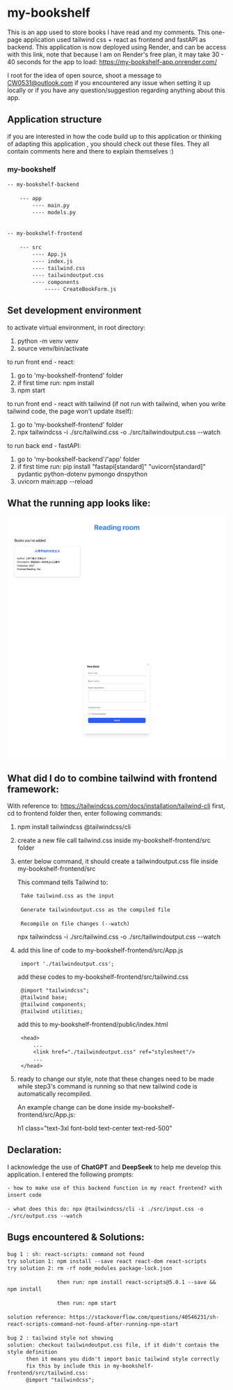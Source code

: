 # my-bookshelf

This is an app used to store books I have read and my comments.
This one-page application used tailwind css + react as frontend and fastAPI as backend.
This application is now deployed using Render, and can be access with this link, note that because I am on Render's free plan, it may take 30 - 40 seconds for the app to load: https://my-bookshelf-app.onrender.com/

I root for the idea of open source, shoot a message to CW0531@outlook.com if you encountered any issue when setting it up locally or if you have any question/suggestion regarding anything about this app.

## Application structure

if you are interested in how the code build up to this application or thinking of
adapting this application , you should check out these files. They all contain
comments here and there to explain themselves :)

### my-bookshelf

  
    -- my-bookshelf-backend

        --- app 
            ---- main.py
            ---- models.py


    -- my-bookshelf-frontend

        --- src
            ---- App.js
            ---- index.js
            ---- tailwind.css
            ---- tailwindoutput.css
            ---- components
                ----- CreateBookForm.js
    


## Set development environment
to activate virtual environment, in root directory:
1. python -m venv venv 
2. source venv/bin/activate

to run front end - react:
1. go to 'my-bookshelf-frontend' folder
2. if first time run: npm install
2. npm start

to run front end - react with tailwind (if not run with tailwind, when you write
tailwind code, the page won't update itself):
1. go to 'my-bookshelf-frontend' folder
2. npx tailwindcss -i ./src/tailwind.css -o ./src/tailwindoutput.css --watch

to run back end - fastAPI:
1. go to 'my-bookshelf-backend'/'app' folder
2. if first time run: pip install "fastapi[standard]" "uvicorn[standard]" pydantic python-dotenv pymongo dnspython
2. uvicorn main:app --reload



## What the running app looks like:
![Alt text](homepage.png)
![Alt text](createNewBookForm.png)


## What did I do to combine tailwind with frontend framework:
With reference to: https://tailwindcss.com/docs/installation/tailwind-cli
first, cd to frontend folder
then, enter following commands: 
1. npm install tailwindcss @tailwindcss/cli
2. create a new file call tailwind.css inside my-bookshelf-frontend/src folder
3. enter below command, it should create a tailwindoutput.css file inside my-bookshelf-frontend/src
   
    This command tells Tailwind to:
   
        Take tailwind.css as the input
   
        Generate tailwindoutput.css as the compiled file
   
        Recompile on file changes (--watch)

    npx tailwindcss -i ./src/tailwind.css -o ./src/tailwindoutput.css --watch

5. add this line of code to my-bookshelf-frontend/src/App.js
   
        import './tailwindoutput.css';
   
    add these codes to my-bookshelf-frontend/src/tailwind.css
   
        @import "tailwindcss";
        @tailwind base;
        @tailwind components;
        @tailwind utilities;
   
    add this to my-bookshelf-frontend/public/index.html
   
        <head>
            ...
            <link href="./tailwindoutput.css" ref="stylesheet"/>
            ...
        </head>
   

7. ready to change our style, note that these changes need to be made while step3's command
   is running so that new tailwind code is automatically recompiled.
   
   An example change can be done inside my-bookshelf-frontend/src/App.js:
   
   h1 class="text-3xl font-bold text-center text-red-500"
   


## Declaration:

I acknowledge the use of **ChatGPT** and **DeepSeek** to help me develop this application.
I entered the following prompts: 

    - how to make use of this backend function in my react frontend? with insert code
    
    - what does this do: npx @tailwindcss/cli -i ./src/input.css -o ./src/output.css --watch
    


## Bugs encountered & Solutions:
    bug 1 : sh: react-scripts: command not found
    try solution 1: npm install --save react react-dom react-scripts
    try solution 2: rm -rf node_modules package-lock.json 
                    
                    then run: npm install react-scripts@5.0.1 --save && npm install
                    
                    then run: npm start

    solution reference: https://stackoverflow.com/questions/40546231/sh-react-scripts-command-not-found-after-running-npm-start

    bug 2 : tailwind style not showing
    solution: checkout tailwindoutput.css file, if it didn't contain the style definition
          then it means you didn't import basic tailwind style correctly
          fix this by include this in my-bookshelf-frontend/src/tailwind.css: 
          @import "tailwindcss";
